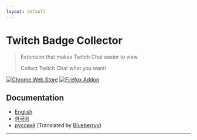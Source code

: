 ```yaml
---
layout: default
---
```


# Twitch Badge Collector

> Extension that makes Twitch Chat easier to view.
> 
> Collect Twitch Chat what you want!

[![Chrome Web Store](https://storage.googleapis.com/web-dev-uploads/image/WlD8wC6g8khYWPJUsQceQkhXSlv1/UV4C4ybeBTsZt43U4xis.png)](https://chrome.google.com/webstore/detail/twitch-badge-collector/gnkpenemgdhdckabddlbcjlhplmhlhoj)
[![Firefox Addon](https://ffp4g1ylyit3jdyti1hqcvtb-wpengine.netdna-ssl.com/addons/files/2015/11/get-the-addon.png)](https://addons.mozilla.org/ko/firefox/addon/twitch-badge-collector/)

## Documentation

* [English](https://tbc.bluewarn.dev/doc/main/en/manual.html)
* [한국어](https://tbc.bluewarn.dev/doc/main/ko/manual.html)
* [русский](https://tbc.bluewarn.dev/doc/main/ru/manual.html) (Translated by [Blueberryy](https://github.com/Blueberryy))

***
